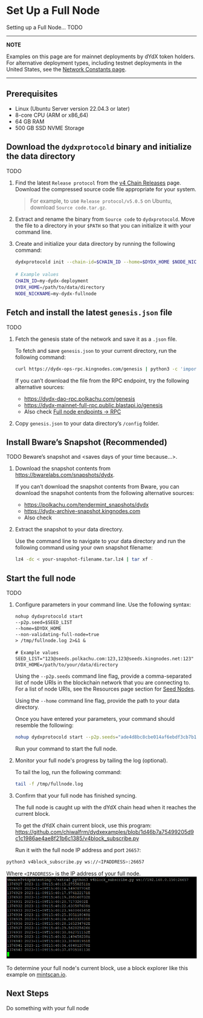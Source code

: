 # Set Up a Full Node

Setting up a Full Node... TODO

---
**NOTE**

Examples on this page are for mainnet deployments by dYdX token holders. For alternative deployment types, including testnet deployments in the United States, see the [Network Constants page](../infrastructure_providers-network/network_constants.mdx).

---

## Prerequisites
- Linux (Ubuntu Server version 22.04.3 or later)
- 8-core CPU (ARM or x86_64)
- 64 GB RAM
- 500 GB SSD NVME Storage

## Download the `dydxprotocold` binary and initialize the data directory
TODO

1. Find the latest `Release protocol` from the [v4 Chain Releases](https://github.com/dydxprotocol/v4-chain/releases/) page. Download the compressed source code file appropriate for your system.
   
   > For example, to use `Release protocol/v5.0.5` on Ubuntu, download `Source code.tar.gz`.

2. Extract and rename the binary from `Source code` to `dydxprotocold`.  Move the file to a directory in your `$PATH` so that you can initialize it with your command line.

3. Create and initialize your data directory by running the following command:
   ```bash
   dydxprotocold init --chain-id=$CHAIN_ID --home=$DYDX_HOME $NODE_NICKNAME
   
   # Example values
   CHAIN_ID=my-dydx-deployment
   DYDX_HOME=/path/to/data/directory
   NODE_NICKNAME=my-dydx-fullnode
   ```

## Fetch and install the latest `genesis.json` file
TODO

1. Fetch the genesis state of the network and save it as a `.json` file. 
   
   To fetch and save `genesis.json` to your current directory, run the following command:
   ```bash
   curl https://dydx-ops-rpc.kingnodes.com/genesis | python3 -c 'import json,sys;print(json.dumps(json.load(sys.stdin)["result"]["genesis"], indent=2))' > genesis.json
   ```

   If you can’t download the file from the RPC endpoint, try the following alternative sources:
   - https://dydx-dao-rpc.polkachu.com/genesis
   - https://dydx-mainnet-full-rpc.public.blastapi.io/genesis
   - Also check [Full node endpoints → RPC](../infrastructure_providers-network/resources.mdx#full-node-endpoints)

2. Copy `genesis.json` to your data directory’s `/config` folder.

## Install Bware’s Snapshot (Recommended)
TODO Beware’s snapshot <is this> and <saves days of your time because…>. 

1. Download the snapshot contents from https://bwarelabs.com/snapshots/dydx. 

   If you can’t download the snapshot contents from Bware, you can download the snapshot contents from the following alternative sources:
   - https://polkachu.com/tendermint_snapshots/dydx
   - https://dydx-archive-snapshot.kingnodes.com
   - Also check 

2. Extract the snapshot to your data directory.

   Use the command line to navigate to your data directory and run the following command using your own snapshot filename:
   ```bash
   lz4 -dc < your-snapshot-filename.tar.lz4 | tar xf -
   ```

## Start the full node
TODO

1. Configure parameters in your command line. Use the following syntax:
   ```
   nohup dydxprotocold start
   --p2p.seed=$SEED_LIST
   --home=$DYDX_HOME
   --non-validating-full-node=true
   > /tmp/fullnode.log 2>&1 &
   
   # Example values
   SEED_LIST="123@seeds.polkachu.com:123,123@seeds.kingnodes.net:123"
   DYDX_HOME=/path/to/your/data/directory
   ```

   Using the `--p2p.seeds` command line flag, provide a comma-separated list of node URIs in the blockchain network that you are connecting to. For a list of node URIs, see the Resources page section for [Seed Nodes](../infrastructure_providers-network/resources.mdx#seed-nodes).
   
   Using the `--home` command line flag, provide the path to your data directory.

   Once you have entered your parameters, your command should resemble the following:
   ```bash
   nohup dydxprotocold start --p2p.seeds="ade4d8bc8cbe014af6ebdf3cb7b1e9ad36f412c0@seeds.polkachu.com:23856,65b740ee326c9260c30af1f044e9cda63c73f7c1@seeds.kingnodes.net:23856,f04a77b92d0d86725cdb2d6b7a7eb0eda8c27089@dydx-mainnet-seed.bwarelabs.com:36656,20e1000e88125698264454a884812746c2eb4807@seeds.lavenderfive.com:23856,c2c2fcb5e6e4755e06b83b499aff93e97282f8e8@tenderseed.ccvalidators.com:26401,4f20c3e303c9515051b6276aeb89c0b88ee79f8f@seed.dydx.cros-nest.com:26656,a9cae4047d5c34772442322b10ef5600d8e54900@dydx-mainnet-seednode.allthatnode.com:26656,802607c6db8148b0c68c8a9ec1a86fd3ba606af6@64.227.38.88:26656,4c30c8a95e26b07b249813b677caab28bf0c54eb@rpc.dydx.nodestake.top:666,ebc272824924ea1a27ea3183dd0b9ba713494f83@dydx-mainnet-seed.autostake.com:27366" --home=$DYDX_HOME --non-validating-full-node=true > /tmp/fullnode.log 2>&1 &
   ```
   
   Run your command to start the full node.

2. Monitor your full node's progress by tailing the log (optional).
   
   To tail the log, run the following command: 
   ```bash
   tail -f /tmp/fullnode.log
   ```
3. Confirm that your full node has finished syncing.
   
   The full node is caught up with the dYdX chain head when it reaches the current block. 
   
   To get the dYdX chain current block, use this program: https://github.com/chiwalfrm/dydxexamples/blob/1d46b7a75499205d9c1c1986ae4ae8f21b6c1385/v4block_subscribe.py

   Run it with the full node IP address and port `26657`:
```bash
python3 v4block_subscribe.py ws://<IPADDRESS>:26657
```
Where `<IPADDRESS>` is the IP address of your full node.
![Full node usage example](../../artifacts/how_to_set_up_full_node_usage_example.png)

   To determine your full node's current block, use a block explorer like this example on [mintscan.io](https://www.mintscan.io/dydx).

## Next Steps

Do something with your full node